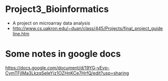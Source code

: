 
# Project3_Bioinformatics
* A project on microarray data analysis
* http://www.cs.uakron.edu/~duan/class/445/Projects/final_project_guideline.htm

# Some notes in google docs
https://docs.google.com/document/d/19YG-vEvp-CymTFjIMa3LkzqSeIeYjz1OZHnKCe7HrfQ/edit?usp=sharing
